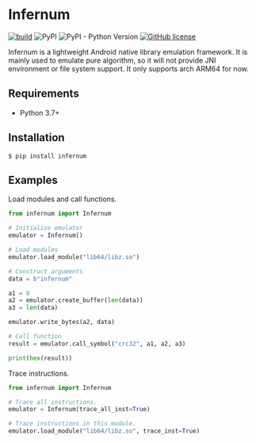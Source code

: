 # Infernum

[![build](https://github.com/Sh4ww/infernum/actions/workflows/tests.yml/badge.svg)](https://github.com/Sh4ww/infernum/actions/workflows/tests.yml)
![PyPI](https://img.shields.io/pypi/v/infernum)
![PyPI - Python Version](https://img.shields.io/pypi/pyversions/infernum)
[![GitHub license](https://img.shields.io/github/license/Sh4ww/infernum)](https://github.com/Sh4ww/infernum/blob/main/LICENSE)

Infernum is a lightweight Android native library emulation framework. It is mainly used to emulate pure algorithm, so it will not provide JNI environment or file system support. It only supports arch ARM64 for now.

## Requirements

- Python 3.7+

## Installation

```
$ pip install infernum
```

## Examples

Load modules and call functions.

```python
from infernum import Infernum

# Initialize emulator
emulator = Infernum()

# Load modules
emulator.load_module("lib64/libz.so")

# Construct arguments
data = b"infernum"

a1 = 0
a2 = emulator.create_buffer(len(data))
a3 = len(data)

emulator.write_bytes(a2, data)

# Call function
result = emulator.call_symbol("crc32", a1, a2, a3)

print(hex(result))
```

Trace instructions.

```python
from infernum import Infernum

# Trace all instructions.
emulator = Infernum(trace_all_inst=True)

# Trace instructions in this module.
emulator.load_module("lib64/libz.so", trace_inst=True)
```
